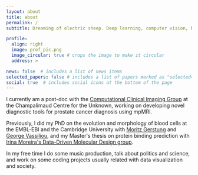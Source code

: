 ```yaml
---
layout: about
title: about
permalink: /
subtitle: Dreaming of electric sheep. Deep learning, computer vision, biology.

profile:
  align: right
  image: prof_pic.png
  image_circular: true # crops the image to make it circular
  address: >

news: false  # includes a list of news items
selected_papers: false # includes a list of papers marked as "selected={true}"
social: true  # includes social icons at the bottom of the page
---
```


I currently am a post-doc with the [Computational Clinical Imaging Group](https://www.fchampalimaud.org/research/groups/papanikolaou) at the Champalimaud Centre for the Unknown, working on developing novel diagnostic tools for prostate cancer diagnosis using mpMRI. 

Previously, I did my PhD on the evolution and morphology of blood cells at the EMBL-EBI and the Cambridge University with [Moritz Gerstung](https://www.dkfz.de/en/kuenstliche-intelligenz-in-der-onkologie/index.php) and [George Vassiliou](https://www.stemcells.cam.ac.uk/people/pi/vassiliou), and my Master's thesis on protein binding prediction with [Irina Moreira's Data-Driven Molecular Design group](http://www.moreiralab.com).

In my free time I do some music production, talk about politics and science, and work on some coding projects usually related with data visualization and society.